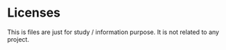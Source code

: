 # Licenses
This is files are just for study / information purpose. It is not related to any project.
